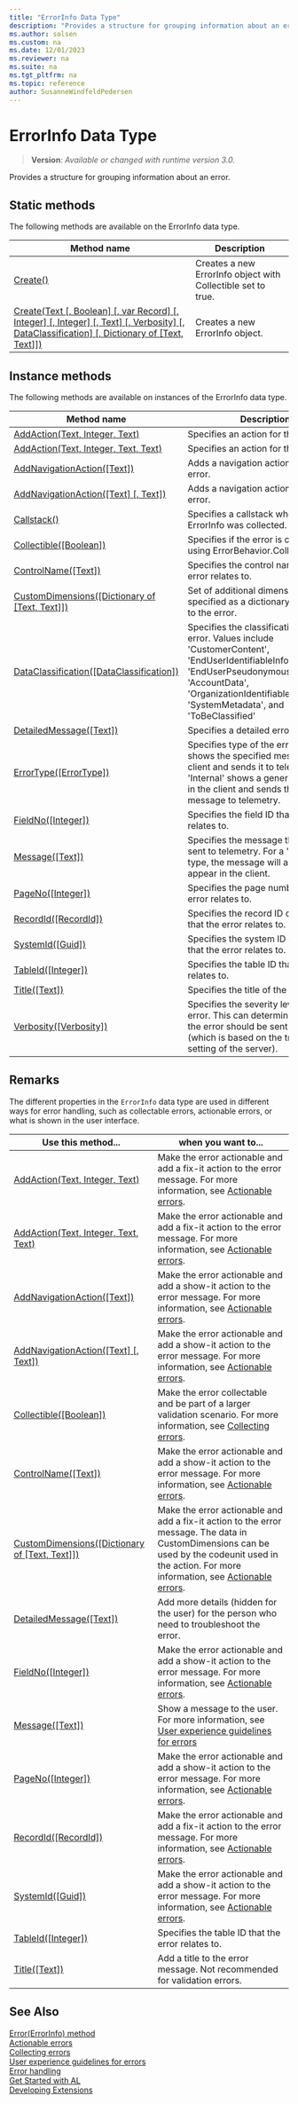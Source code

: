 ```yaml
---
title: "ErrorInfo Data Type"
description: "Provides a structure for grouping information about an error."
ms.author: solsen
ms.custom: na
ms.date: 12/01/2023
ms.reviewer: na
ms.suite: na
ms.tgt_pltfrm: na
ms.topic: reference
author: SusanneWindfeldPedersen
---
```

[//]: # (START>DO_NOT_EDIT)
[//]: # (IMPORTANT:Do not edit any of the content between here and the END>DO_NOT_EDIT.)
[//]: # (Any modifications should be made in the .xml files in the ModernDev repo.)
# ErrorInfo Data Type
> **Version**: _Available or changed with runtime version 3.0._

Provides a structure for grouping information about an error.


## Static methods
The following methods are available on the ErrorInfo data type.


|Method name|Description|
|-----------|-----------|
|[Create()](errorinfo-create--method.md)|Creates a new ErrorInfo object with Collectible set to true.|
|[Create(Text [, Boolean] [, var Record] [, Integer] [, Integer] [, Text] [, Verbosity] [, DataClassification] [, Dictionary of [Text, Text]])](errorinfo-create-string-boolean-table-integer-integer-string-verbosity-dataclassification-dictionary[text,text]-method.md)|Creates a new ErrorInfo object.|

## Instance methods
The following methods are available on instances of the ErrorInfo data type.

|Method name|Description|
|-----------|-----------|
|[AddAction(Text, Integer, Text)](errorinfo-addaction-string-integer-string-method.md)|Specifies an action for the error.|
|[AddAction(Text, Integer, Text, Text)](errorinfo-addaction-string-integer-string-string-method.md)|Specifies an action for the error.|
|[AddNavigationAction([Text])](errorinfo-addnavigationaction-string-method.md)|Adds a navigation action for the error.|
|[AddNavigationAction([Text] [, Text])](errorinfo-addnavigationaction-string-string-method.md)|Adds a navigation action for the error.|
|[Callstack()](errorinfo-callstack-method.md)|Specifies a callstack where the ErrorInfo was collected.|
|[Collectible([Boolean])](errorinfo-collectible-method.md)|Specifies if the error is collectible using ErrorBehavior.Collect.|
|[ControlName([Text])](errorinfo-controlname-method.md)|Specifies the control name that the error relates to.|
|[CustomDimensions([Dictionary of [Text, Text]])](errorinfo-customdimensions-method.md)|Set of additional dimensions, specified as a dictionary that relates to the error.|
|[DataClassification([DataClassification])](errorinfo-dataclassification-method.md)|Specifies the classification of the error. Values include 'CustomerContent', 'EndUserIdentifiableInformation', 'EndUserPseudonymousIdentifiers', 'AccountData', 'OrganizationIdentifiableInformation', 'SystemMetadata', and 'ToBeClassified'|
|[DetailedMessage([Text])](errorinfo-detailedmessage-method.md)|Specifies a detailed error message.|
|[ErrorType([ErrorType])](errorinfo-errortype-method.md)|Specifies type of the error. 'Client' shows the specified message in the client and sends it to telemetry. 'Internal' shows a generic message in the client and sends the specified message to telemetry.|
|[FieldNo([Integer])](errorinfo-fieldno-method.md)|Specifies the field ID that the error relates to.|
|[Message([Text])](errorinfo-message-method.md)|Specifies the message that will be sent to telemetry. For a 'Client' error type, the message will also be appear in the client.|
|[PageNo([Integer])](errorinfo-pageno-method.md)|Specifies the page number that the error relates to.|
|[RecordId([RecordId])](errorinfo-recordid-method.md)|Specifies the record ID of the record that the error relates to.|
|[SystemId([Guid])](errorinfo-systemid-method.md)|Specifies the system ID of the record that the error relates to.|
|[TableId([Integer])](errorinfo-tableid-method.md)|Specifies the table ID that the error relates to.|
|[Title([Text])](errorinfo-title-method.md)|Specifies the title of the error.|
|[Verbosity([Verbosity])](errorinfo-verbosity-method.md)|Specifies the severity level of the error. This can determine whether the error should be sent to telemetry (which is based on the trace level setting of the server).|

[//]: # (IMPORTANT: END>DO_NOT_EDIT)

## Remarks 

The different properties in the `ErrorInfo` data type are used in different ways for error handling, such as collectable errors, actionable errors, or what is shown in the user interface. 

|Use this method... | when you want to... |
|-----------|-----------|
|[AddAction(Text, Integer, Text)](errorinfo-addaction-string-integer-string-method.md)| Make the error actionable and add a fix-it action to the error message. For more information, see [Actionable errors](../../devenv-actionable-errors.md).  |
|[AddAction(Text, Integer, Text, Text)](errorinfo-addaction-string-integer-string-string-method.md)|Make the error actionable and add a fix-it action to the error message. For more information, see [Actionable errors](../../devenv-actionable-errors.md). |
|[AddNavigationAction([Text])](errorinfo-addnavigationaction-string-method.md)|Make the error actionable and add a show-it action to the error message. For more information, see [Actionable errors](../../devenv-actionable-errors.md). |
|[AddNavigationAction([Text] [, Text])](errorinfo-addnavigationaction-string-string-method.md)| Make the error actionable and add a show-it action to the error message. For more information, see [Actionable errors](../../devenv-actionable-errors.md).|
|[Collectible([Boolean])](errorinfo-collectible-method.md)| Make the error collectable and be part of a larger validation scenario. For more information, see [Collecting errors](../../devenv-error-collection.md). |
|[ControlName([Text])](errorinfo-controlname-method.md)| Make the error actionable and add a show-it action to the error message. For more information, see [Actionable errors](../../devenv-actionable-errors.md). |
|[CustomDimensions([Dictionary of [Text, Text]])](errorinfo-customdimensions-method.md)| Make the error actionable and add a fix-it action to the error message. The data in CustomDimensions can be used by the codeunit used in the action. For more information, see [Actionable errors](../../devenv-actionable-errors.md). |
|[DetailedMessage([Text])](errorinfo-detailedmessage-method.md)| Add more details (hidden for the user) for the person who need to troubleshoot the error.|
|[FieldNo([Integer])](errorinfo-fieldno-method.md)| Make the error actionable and add a show-it action to the error message. For more information, see [Actionable errors](../../devenv-actionable-errors.md).|
|[Message([Text])](errorinfo-message-method.md)| Show a message to the user. For more information, see [User experience guidelines for errors](../../devenv-error-handling-guidelines.md) |
|[PageNo([Integer])](errorinfo-pageno-method.md)| Make the error actionable and add a show-it action to the error message. For more information, see [Actionable errors](../../devenv-actionable-errors.md). |
|[RecordId([RecordId])](errorinfo-recordid-method.md)| Make the error actionable and add a fix-it action to the error message. For more information, see [Actionable errors](../../devenv-actionable-errors.md). |
|[SystemId([Guid])](errorinfo-systemid-method.md)| Make the error actionable and add a show-it action to the error message. For more information, see [Actionable errors](../../devenv-actionable-errors.md). |
|[TableId([Integer])](errorinfo-tableid-method.md)|Specifies the table ID that the error relates to.|
|[Title([Text])](errorinfo-title-method.md)| Add a title to the error message. Not recommended for validation errors. |


## See Also

[Error(ErrorInfo) method](../dialog/dialog-error-errorinfo-method.md)   
[Actionable errors](../../devenv-actionable-errors.md)  
[Collecting errors](../../devenv-error-collection.md)  
[User experience guidelines for errors](../../devenv-error-handling-guidelines.md)  
[Error handling](../../devenv-al-error-handling.md)   
[Get Started with AL](../../devenv-get-started.md)  
[Developing Extensions](../../devenv-dev-overview.md)  
